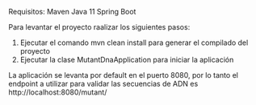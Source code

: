 Requisitos:
Maven
Java 11
Spring Boot

Para levantar el proyecto raalizar los siguientes pasos:
1) Ejecutar el comando mvn clean install para generar el compilado del proyecto
2) Ejecutar la clase MutantDnaApplication para iniciar la aplicación

La aplicación se levanta por default en el puerto 8080, por lo tanto el endpoint a utilizar para validar las secuencias de ADN es http://localhost:8080/mutant/ 
